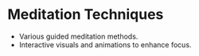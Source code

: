 # **Meditation Techniques**
   - Various guided meditation methods.
   - Interactive visuals and animations to enhance focus.